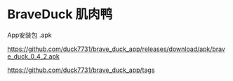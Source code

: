 # BraveDuck 肌肉鸭
App安装包 .apk

https://github.com/duck7731/brave_duck_app/releases/download/apk/brave_duck_0_4_2.apk

https://github.com/duck7731/brave_duck_app/tags
